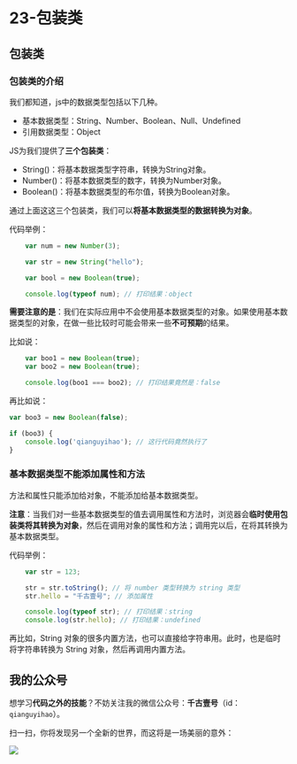 # 23-包装类

## 包装类

### 包装类的介绍

我们都知道，js中的数据类型包括以下几种。

* 基本数据类型：String、Number、Boolean、Null、Undefined
* 引用数据类型：Object

JS为我们提供了**三个包装类**：

* String\(\)：将基本数据类型字符串，转换为String对象。
* Number\(\)：将基本数据类型的数字，转换为Number对象。
* Boolean\(\)：将基本数据类型的布尔值，转换为Boolean对象。

通过上面这这三个包装类，我们可以**将基本数据类型的数据转换为对象**。

代码举例：

```javascript
    var num = new Number(3);

    var str = new String("hello");

    var bool = new Boolean(true);

    console.log(typeof num); // 打印结果：object
```

**需要注意的是**：我们在实际应用中不会使用基本数据类型的对象。如果使用基本数据类型的对象，在做一些比较时可能会带来一些**不可预期**的结果。

比如说：

```javascript
    var boo1 = new Boolean(true);
    var boo2 = new Boolean(true);

    console.log(boo1 === boo2); // 打印结果竟然是：false
```

再比如说：

```javascript
var boo3 = new Boolean(false);

if (boo3) {
    console.log('qianguyihao'); // 这行代码竟然执行了
}
```

### 基本数据类型不能添加属性和方法

方法和属性只能添加给对象，不能添加给基本数据类型。

**注意**：当我们对一些基本数据类型的值去调用属性和方法时，浏览器会**临时使用包装类将其转换为对象**，然后在调用对象的属性和方法；调用完以后，在将其转换为基本数据类型。

代码举例：

```javascript
    var str = 123;

    str = str.toString(); // 将 number 类型转换为 string 类型
    str.hello = "千古壹号"; // 添加属性

    console.log(typeof str); // 打印结果：string
    console.log(str.hello); // 打印结果：undefined
```

再比如，String 对象的很多内置方法，也可以直接给字符串用。此时，也是临时将字符串转换为 String 对象，然后再调用内置方法。

## 我的公众号

想学习**代码之外的技能**？不妨关注我的微信公众号：**千古壹号**（id：`qianguyihao`）。

扫一扫，你将发现另一个全新的世界，而这将是一场美丽的意外：

![](http://img.smyhvae.com/20190101.png)

